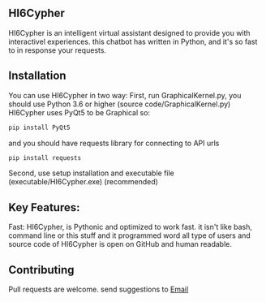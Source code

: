 ## HI6Cypher

HI6Cypher is an intelligent virtual assistant designed to provide you with interactivel experiences. this chatbot has written in Python, and it's so fast to in response your requests.

## Installation

You can use HI6Cypher in two way:
First, run GraphicalKernel.py, you should use Python 3.6 or higher (source code/GraphicalKernel.py)
HI6Cypher uses PyQt5 to be Graphical so:
```bash
pip install PyQt5
```
and you should have requests library for connecting to API urls
```bash
pip install requests
```
Second, use setup installation and executable file (executable/HI6Cypher.exe) (recommended)

## Key Features:

Fast: HI6Cypher, is Pythonic and optimized to work fast. it isn't like bash, command line or this stuff and it programmed word all type of users and source code of HI6Cypher is open on GitHub and human readable.

## Contributing

Pull requests are welcome. send suggestions to [Email](huaweisclu31@hotmail.com)